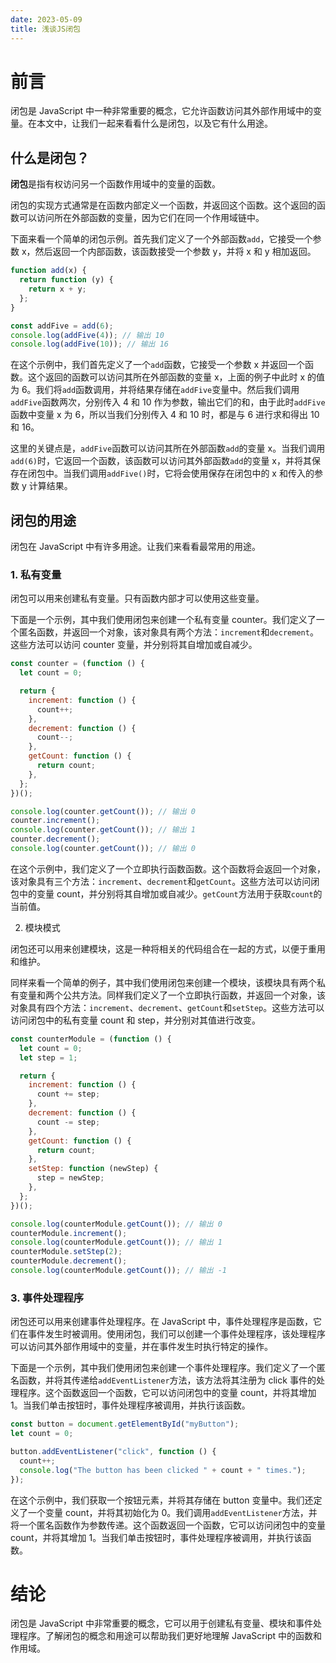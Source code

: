 ```yaml
---
date: 2023-05-09
title: 浅谈JS闭包
---
```


# 前言

闭包是 JavaScript 中一种非常重要的概念，它允许函数访问其外部作用域中的变量。在本文中，让我们一起来看看什么是闭包，以及它有什么用途。

## 什么是闭包？

**闭包**是指有权访问另一个函数作用域中的变量的函数。

闭包的实现方式通常是在函数内部定义一个函数，并返回这个函数。这个返回的函数可以访问所在外部函数的变量，因为它们在同一个作用域链中。

下面来看一个简单的闭包示例。首先我们定义了一个外部函数`add`，它接受一个参数 x，然后返回一个内部函数，该函数接受一个参数 y，并将 x 和 y 相加返回。

```javascript
function add(x) {
  return function (y) {
    return x + y;
  };
}

const addFive = add(6);
console.log(addFive(4)); // 输出 10
console.log(addFive(10)); // 输出 16
```

在这个示例中，我们首先定义了一个`add`函数，它接受一个参数 x 并返回一个函数。这个返回的函数可以访问其所在外部函数的变量 x，上面的例子中此时 x 的值为 6。我们将`add`函数调用，并将结果存储在`addFive`变量中。然后我们调用`addFive`函数两次，分别传入 4 和 10 作为参数，输出它们的和，由于此时`addFive`函数中变量 x 为 6，所以当我们分别传入 4 和 10 时，都是与 6 进行求和得出 10 和 16。

这里的关键点是，`addFive`函数可以访问其所在外部函数`add`的变量 x。当我们调用`add(6)`时，它返回一个函数，该函数可以访问其外部函数`add`的变量 x，并将其保存在闭包中。当我们调用`addFive()`时，它将会使用保存在闭包中的 x 和传入的参数 y 计算结果。

## 闭包的用途

闭包在 JavaScript 中有许多用途。让我们来看看最常用的用途。

### 1. 私有变量

闭包可以用来创建私有变量。只有函数内部才可以使用这些变量。

下面是一个示例，其中我们使用闭包来创建一个私有变量 counter。我们定义了一个匿名函数，并返回一个对象，该对象具有两个方法：`increment`和`decrement`。这些方法可以访问 counter 变量，并分别将其自增加或自减少。

```javascript
const counter = (function () {
  let count = 0;

  return {
    increment: function () {
      count++;
    },
    decrement: function () {
      count--;
    },
    getCount: function () {
      return count;
    },
  };
})();

console.log(counter.getCount()); // 输出 0
counter.increment();
console.log(counter.getCount()); // 输出 1
counter.decrement();
console.log(counter.getCount()); // 输出 0
```

在这个示例中，我们定义了一个立即执行函数函数。这个函数将会返回一个对象，该对象具有三个方法：`increment`、`decrement`和`getCount`。这些方法可以访问闭包中的变量 count，并分别将其自增加或自减少。`getCount`方法用于获取`count`的当前值。

2. 模块模式

闭包还可以用来创建模块，这是一种将相关的代码组合在一起的方式，以便于重用和维护。

同样来看一个简单的例子，其中我们使用闭包来创建一个模块，该模块具有两个私有变量和两个公共方法。同样我们定义了一个立即执行函数，并返回一个对象，该对象具有四个方法：`increment`、`decrement`、`getCount`和`setStep`。这些方法可以访问闭包中的私有变量 count 和 step，并分别对其值进行改变。

```javascript
const counterModule = (function () {
  let count = 0;
  let step = 1;

  return {
    increment: function () {
      count += step;
    },
    decrement: function () {
      count -= step;
    },
    getCount: function () {
      return count;
    },
    setStep: function (newStep) {
      step = newStep;
    },
  };
})();

console.log(counterModule.getCount()); // 输出 0
counterModule.increment();
console.log(counterModule.getCount()); // 输出 1
counterModule.setStep(2);
counterModule.decrement();
console.log(counterModule.getCount()); // 输出 -1
```

### 3. 事件处理程序

闭包还可以用来创建事件处理程序。在 JavaScript 中，事件处理程序是函数，它们在事件发生时被调用。使用闭包，我们可以创建一个事件处理程序，该处理程序可以访问其外部作用域中的变量，并在事件发生时执行特定的操作。

下面是一个示例，其中我们使用闭包来创建一个事件处理程序。我们定义了一个匿名函数，并将其传递给`addEventListener`方法，该方法将其注册为 click 事件的处理程序。这个函数返回一个函数，它可以访问闭包中的变量 count，并将其增加 1。当我们单击按钮时，事件处理程序被调用，并执行该函数。

```javascript
const button = document.getElementById("myButton");
let count = 0;

button.addEventListener("click", function () {
  count++;
  console.log("The button has been clicked " + count + " times.");
});
```

在这个示例中，我们获取一个按钮元素，并将其存储在 button 变量中。我们还定义了一个变量 count，并将其初始化为 0。我们调用`addEventListener`方法，并将一个匿名函数作为参数传递。这个函数返回一个函数，它可以访问闭包中的变量 count，并将其增加 1。当我们单击按钮时，事件处理程序被调用，并执行该函数。

# 结论

闭包是 JavaScript 中非常重要的概念，它可以用于创建私有变量、模块和事件处理程序。了解闭包的概念和用途可以帮助我们更好地理解 JavaScript 中的函数和作用域。
